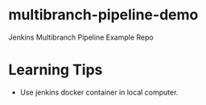 # multibranch-pipeline-demo
Jenkins Multibranch Pipeline Example Repo

# Learning Tips
- Use jenkins docker container in local computer.
